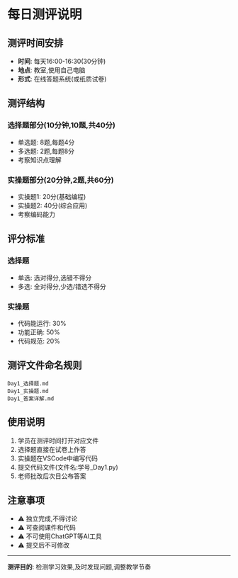 # 每日测评说明

## 测评时间安排
- **时间**: 每天16:00-16:30(30分钟)
- **地点**: 教室,使用自己电脑
- **形式**: 在线答题系统(或纸质试卷)

## 测评结构

### 选择题部分(10分钟,10题,共40分)
- 单选题: 8题,每题4分
- 多选题: 2题,每题8分
- 考察知识点理解

### 实操题部分(20分钟,2题,共60分)
- 实操题1: 20分(基础编程)
- 实操题2: 40分(综合应用)
- 考察编码能力

## 评分标准

### 选择题
- 单选: 选对得分,选错不得分
- 多选: 全对得分,少选/错选不得分

### 实操题
- 代码能运行: 30%
- 功能正确: 50%
- 代码规范: 20%

## 测评文件命名规则

```
Day1_选择题.md
Day1_实操题.md
Day1_答案详解.md
```

## 使用说明

1. 学员在测评时间打开对应文件
2. 选择题直接在试卷上作答
3. 实操题在VSCode中编写代码
4. 提交代码文件(文件名:学号_Day1.py)
5. 老师批改后次日公布答案

## 注意事项

- ⚠️ 独立完成,不得讨论
- ⚠️ 可查阅课件和代码
- ⚠️ 不可使用ChatGPT等AI工具
- ⚠️ 提交后不可修改

---

**测评目的**: 检测学习效果,及时发现问题,调整教学节奏
